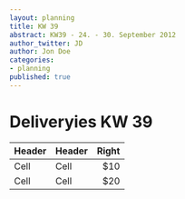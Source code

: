 ```yaml
---
layout: planning 
title: KW 39
abstract: KW39 - 24. - 30. September 2012
author_twitter: JD
author: Jon Doe 
categories:
- planning
published: true
---
```


# Deliveryies KW 39 

| Header | Header | Right  |
| ------ | ------ | -----: |
|  Cell  |  Cell  |   $10  |
|  Cell  |  Cell  |   $20  |

